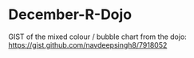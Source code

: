 December-R-Dojo
===============

GIST of the mixed colour / bubble chart from the dojo: https://gist.github.com/navdeepsingh8/7918052
